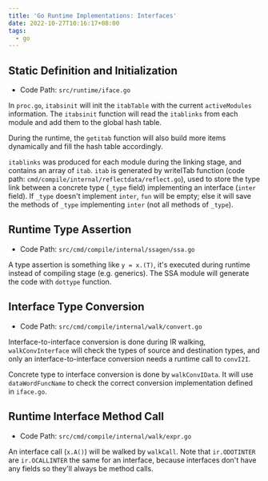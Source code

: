 ```yaml
---
title: 'Go Runtime Implementations: Interfaces'
date: 2022-10-27T10:16:17+08:00
tags:
  - go
---
```


## Static Definition and Initialization

- Code Path: `src/runtime/iface.go`

In `proc.go`, `itabsinit` will init the `itabTable` with the current `activeModules` information.
The `itabsinit` function will read the `itablinks` from each module and add them to the global hash table.

During the runtime, the `getitab` function will also build more items dynamically and fill the hash table accordingly.

`itablinks` was produced for each module during the linking stage, and contains an array of `itab`.
`itab` is generated by writeITab function (code path: `cmd/compile/internal/reflectdata/reflect.go`),
used to store the type link between a concrete type (`_type` field) implementing an interface (`inter` field).
If `_type` doesn't implement `inter`, `fun` will be empty; else it will save the methods of `_type` implementing `inter` (not all methods of `_type`).

## Runtime Type Assertion

- Code Path: `src/cmd/compile/internal/ssagen/ssa.go`

A type assertion is something like `y = x.(T)`, it's executed during runtime instead of compiling stage (e.g. generics).
The SSA module will generate the code with `dottype` function.

## Interface Type Conversion

- Code Path: `src/cmd/compile/internal/walk/convert.go`

Interface-to-interface conversion is done during IR walking, `walkConvInterface` will check the types of source and destination types,
and only an interface-to-interface conversion needs a runtime call to `convI2I`.

Concrete type to interface conversion is done by `walkConvIData`. It will use `dataWordFuncName` to check the correct conversion implementation defined in `iface.go`.

## Runtime Interface Method Call

- Code Path: `src/cmd/compile/internal/walk/expr.go`

An interface call (`x.A()`) will be walked by `walkCall`. Note that `ir.ODOTINTER` are `ir.OCALLINTER` the same for an interface,
because interfaces don't have any fields so they'll always be method calls.
